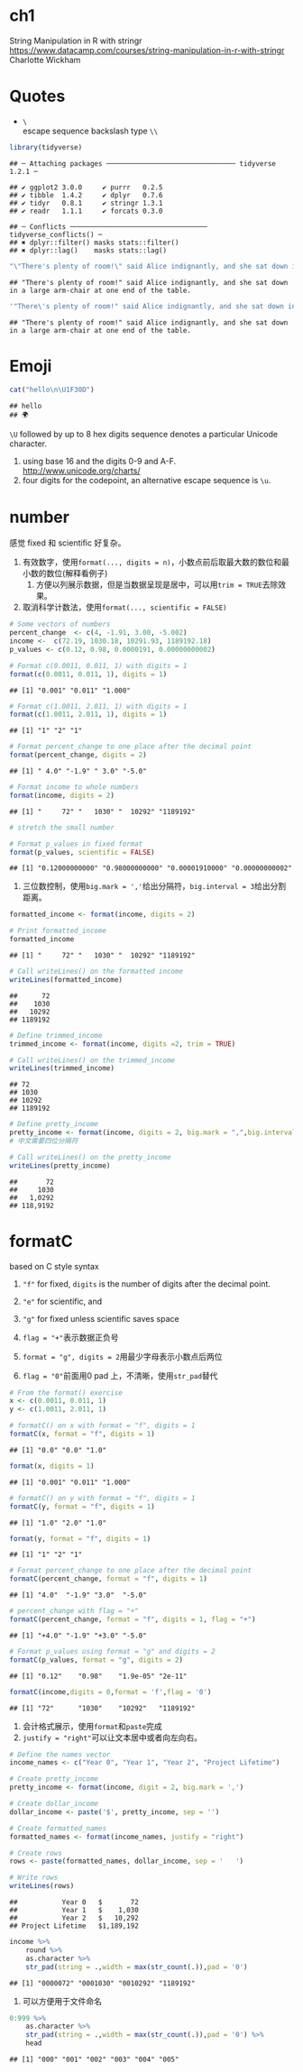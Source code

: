 ch1
================

String Manipulation in R with stringr
<https://www.datacamp.com/courses/string-manipulation-in-r-with-stringr>
Charlotte Wickham

# Quotes

  - `\`  
    escape sequence
    backslash type
    `\\`

<!-- end list -->

``` r
library(tidyverse)
```

    ## ─ Attaching packages ──────────────────────────────── tidyverse 1.2.1 ─

    ## ✔ ggplot2 3.0.0     ✔ purrr   0.2.5
    ## ✔ tibble  1.4.2     ✔ dplyr   0.7.6
    ## ✔ tidyr   0.8.1     ✔ stringr 1.3.1
    ## ✔ readr   1.1.1     ✔ forcats 0.3.0

    ## ─ Conflicts ────────────────────────────────── tidyverse_conflicts() ─
    ## ✖ dplyr::filter() masks stats::filter()
    ## ✖ dplyr::lag()    masks stats::lag()

``` r
"\"There's plenty of room!\" said Alice indignantly, and she sat down in a large arm-chair at one end of the table." %>% cat
```

    ## "There's plenty of room!" said Alice indignantly, and she sat down in a large arm-chair at one end of the table.

``` r
'"There\'s plenty of room!" said Alice indignantly, and she sat down in a large arm-chair at one end of the table.' %>% cat
```

    ## "There's plenty of room!" said Alice indignantly, and she sat down in a large arm-chair at one end of the table.

# Emoji

``` r
cat("hello\n\U1F30D")
```

    ## hello
    ## 🌍

`\U` followed by up to 8 hex digits sequence denotes a particular
Unicode character.

1.  using base 16 and the digits 0-9 and A-F.
    <http://www.unicode.org/charts/>
2.  four digits for the codepoint, an alternative escape sequence is
    `\u`.

# number

感觉 fixed 和 scientific 好复杂。

1.  有效数字，使用`format(..., digits = n)`，小数点前后取最大数的数位和最小数的数位(解释看例子)
    1.  方便以列展示数据，但是当数据呈现是居中，可以用`trim = TRUE`去除效果。
2.  取消科学计数法，使用`format(..., scientific = FALSE)`

<!-- end list -->

``` r
# Some vectors of numbers
percent_change  <- c(4, -1.91, 3.00, -5.002)
income <-  c(72.19, 1030.18, 10291.93, 1189192.18)
p_values <- c(0.12, 0.98, 0.0000191, 0.00000000002)

# Format c(0.0011, 0.011, 1) with digits = 1
format(c(0.0011, 0.011, 1), digits = 1)
```

    ## [1] "0.001" "0.011" "1.000"

``` r
# Format c(1.0011, 2.011, 1) with digits = 1
format(c(1.0011, 2.011, 1), digits = 1)
```

    ## [1] "1" "2" "1"

``` r
# Format percent_change to one place after the decimal point
format(percent_change, digits = 2)
```

    ## [1] " 4.0" "-1.9" " 3.0" "-5.0"

``` r
# Format income to whole numbers
format(income, digits = 2)
```

    ## [1] "     72" "   1030" "  10292" "1189192"

``` r
# stretch the small number

# Format p_values in fixed format
format(p_values, scientific = FALSE)
```

    ## [1] "0.12000000000" "0.98000000000" "0.00001910000" "0.00000000002"

1.  三位数控制，使用`big.mark = ','`给出分隔符，`big.interval = 3`给出分割距离。

<!-- end list -->

``` r
formatted_income <- format(income, digits = 2)

# Print formatted_income
formatted_income
```

    ## [1] "     72" "   1030" "  10292" "1189192"

``` r
# Call writeLines() on the formatted income
writeLines(formatted_income)
```

    ##      72
    ##    1030
    ##   10292
    ## 1189192

``` r
# Define trimmed_income
trimmed_income <- format(income, digits =2, trim = TRUE)

# Call writeLines() on the trimmed_income
writeLines(trimmed_income)
```

    ## 72
    ## 1030
    ## 10292
    ## 1189192

``` r
# Define pretty_income
pretty_income <- format(income, digits = 2, big.mark = ",",big.interval = 4)
# 中文需要四位分隔符

# Call writeLines() on the pretty_income
writeLines(pretty_income)
```

    ##       72
    ##     1030
    ##   1,0292
    ## 118,9192

# formatC

based on C style syntax

1.  `"f"` for fixed, `digits` is the number of digits after the decimal
    point.

2.  `"e"` for scientific, and

3.  `"g"` for fixed unless scientific saves space

4.  `flag = "+"`表示数据正负号

5.  `format = "g", digits = 2`用最少字母表示小数点后两位

6.  `flag = "0"`前面用0 pad 上，不清晰，使用`str_pad`替代

<!-- end list -->

``` r
# From the format() exercise
x <- c(0.0011, 0.011, 1)
y <- c(1.0011, 2.011, 1)

# formatC() on x with format = "f", digits = 1
formatC(x, format = "f", digits = 1)
```

    ## [1] "0.0" "0.0" "1.0"

``` r
format(x, digits = 1)
```

    ## [1] "0.001" "0.011" "1.000"

``` r
# formatC() on y with format = "f", digits = 1
formatC(y, format = "f", digits = 1) 
```

    ## [1] "1.0" "2.0" "1.0"

``` r
format(y, format = "f", digits = 1)
```

    ## [1] "1" "2" "1"

``` r
# Format percent_change to one place after the decimal point
formatC(percent_change, format = "f", digits = 1)
```

    ## [1] "4.0"  "-1.9" "3.0"  "-5.0"

``` r
# percent_change with flag = "+"
formatC(percent_change, format = "f", digits = 1, flag = "+")
```

    ## [1] "+4.0" "-1.9" "+3.0" "-5.0"

``` r
# Format p_values using format = "g" and digits = 2
formatC(p_values, format = "g", digits = 2)
```

    ## [1] "0.12"    "0.98"    "1.9e-05" "2e-11"

``` r
formatC(income,digits = 0,format = 'f',flag = '0')
```

    ## [1] "72"      "1030"    "10292"   "1189192"

1.  会计格式展示，使用`format`和`paste`完成
2.  `justify = "right"`可以让文本居中或者向左向右。

<!-- end list -->

``` r
# Define the names vector
income_names <- c("Year 0", "Year 1", "Year 2", "Project Lifetime")

# Create pretty_income
pretty_income <- format(income, digit = 2, big.mark = ',')

# Create dollar_income
dollar_income <- paste('$', pretty_income, sep = '')

# Create formatted_names
formatted_names <- format(income_names, justify = "right")

# Create rows
rows <- paste(formatted_names, dollar_income, sep = '   ')

# Write rows
writeLines(rows)
```

    ##           Year 0   $       72
    ##           Year 1   $    1,030
    ##           Year 2   $   10,292
    ## Project Lifetime   $1,189,192

``` r
income %>% 
    round %>% 
    as.character %>% 
    str_pad(string = .,width = max(str_count(.)),pad = '0')
```

    ## [1] "0000072" "0001030" "0010292" "1189192"

1.  可以方便用于文件命名

<!-- end list -->

``` r
0:999 %>% 
    as.character %>% 
    str_pad(string = .,width = max(str_count(.)),pad = '0') %>% 
    head
```

    ## [1] "000" "001" "002" "003" "004" "005"
